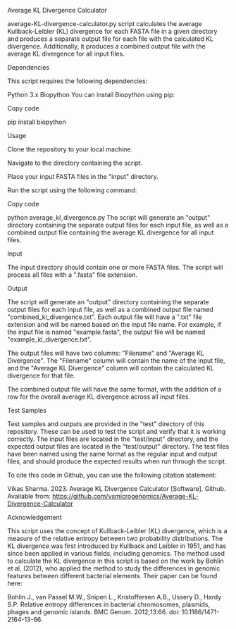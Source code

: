 Average KL Divergence Calculator

average-KL-divergence-calculator.py script calculates the average Kullback-Leibler (KL) divergence for each FASTA file in a given directory and produces a separate output file for each file with the calculated KL divergence. Additionally, it produces a combined output file with the average KL divergence for all input files.

Dependencies

This script requires the following dependencies:

Python 3.x
Biopython
You can install Biopython using pip:

Copy code

pip install biopython

Usage

Clone the repository to your local machine.

Navigate to the directory containing the script.

Place your input FASTA files in the "input" directory.

Run the script using the following command:

Copy code

python average_kl_divergence.py
The script will generate an "output" directory containing the separate output files for each input file, as well as a combined output file containing the average KL divergence for all input files.

Input

The input directory should contain one or more FASTA files. The script will process all files with a ".fasta" file extension.

Output

The script will generate an "output" directory containing the separate output files for each input file, as well as a combined output file named "combined_kl_divergence.txt". Each output file will have a ".txt" file extension and will be named based on the input file name. For example, if the input file is named "example.fasta", the output file will be named "example_kl_divergence.txt".

The output files will have two columns: "Filename" and "Average KL Divergence". The "Filename" column will contain the name of the input file, and the "Average KL Divergence" column will contain the calculated KL divergence for that file.

The combined output file will have the same format, with the addition of a row for the overall average KL divergence across all input files.

Test Samples

Test samples and outputs are provided in the "test" directory of this repository. These can be used to test the script and verify that it is working correctly. The input files are located in the "test/input" directory, and the expected output files are located in the "test/output" directory. The test files have been named using the same format as the regular input and output files, and should produce the expected results when run through the script.

To cite this code in Github, you can use the following citation statement:

Vikas Sharma. 2023. Average KL Divergence Calculator [Software]. Github. Available from: https://github.com/vsmicrogenomics/Average-KL-Divergence-Calculator

Acknowledgement

This script uses the concept of Kullback-Leibler (KL) divergence, which is a measure of the relative entropy between two probability distributions. The KL divergence was first introduced by Kullback and Leibler in 1951, and has since been applied in various fields, including genomics. The method used to calculate the KL divergence in this script is based on the work by Bohlin et al. (2012), who applied the method to study the differences in genomic features between different bacterial elements. Their paper can be found here:

Bohlin J., van Passel M.W., Snipen L., Kristoffersen A.B., Ussery D., Hardy S.P. Relative entropy differences in bacterial chromosomes, plasmids, phages and genomic islands. BMC Genom. 2012;13:66. doi: 10.1186/1471-2164-13-66.
